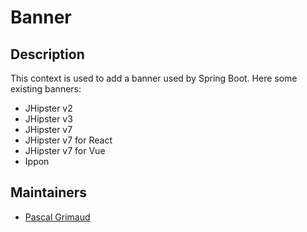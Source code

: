 # Banner

## Description

This context is used to add a banner used by Spring Boot. Here some existing banners:

- JHipster v2
- JHipster v3
- JHipster v7
- JHipster v7 for React
- JHipster v7 for Vue
- Ippon

## Maintainers

- [Pascal Grimaud](https://github.com/pascalgrimaud)
